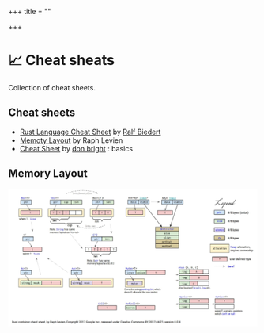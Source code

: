 +++
title = ""

+++
# 📈  Cheat sheats

Collection of cheat sheets.

## Cheat sheets

- [Rust Language Cheat Sheet](https://cheats.r) by [Ralf Biedert](https://xr.io/)
- [Memoty Layout](./Cheatsheet#memory-layout) by Raph Levien
- [Cheat Sheet](https://github.com/donbrighrust-lang-cheat-sheet) by [don bright](https://github.com/donbright) : basics

## Memory Layout

![Memoty Layout](/asset/img/cheatsheet/Layout.jpg)
